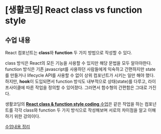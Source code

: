 # [생활코딩] React class vs function style

## 수업 내용

React 컴포넌트는 **class**와 **function** 두 가지 방법으로 작성할 수 있다. 

class 방식은 React의 모든 기능을 사용할 수 있지만 해당 문법을 모두 알아야한다. function 방식은 기존 javascript를 사용하던 사람들에게 익숙하고 간편하지만 state를 만들거나 lifecycle API를 사용할 수 없이 상위 컴포넌트가 시키는 일만 해야 했다. 하지만, **hook**이 도입되면서 function 방식도 내부적으로 상태(state)를 다루고, 라이프사이클에 따른 작업을 정의할 수 있어졌다. 그러면서 함수형의 간편함은 그대로 가진다.

생활코딩의 [**React class & function style coding** 수업](https://opentutorials.org/module/4600)은 같은 작업을 하는 컴포넌트를 각각 class와 function 두 가지 방식으로 작성해보며 서로의 차이점을 알고 이해하기 위한 강의이다.

[수업내용 정리](https://sunnyk.tistory.com/29)
